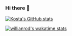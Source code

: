 ### Hi there 👋

[![Kosta's GitHub stats](https://github-readme-stats.vercel.app/api?username=KostadinovK&show_icons=true&theme=radical)](https://github.com/anuraghazra/github-readme-stats)

[![willianrod's wakatime stats](https://github-readme-stats.vercel.app/api/wakatime?username=KostadinovK)](https://github.com/anuraghazra/github-readme-stats)
